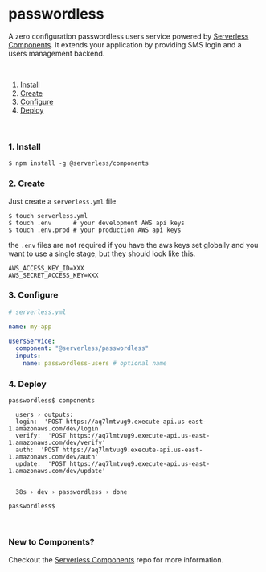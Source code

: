 # passwordless

A zero configuration passwordless users service powered by [Serverless Components](https://github.com/serverless/components). It extends your application by providing SMS login and a users management backend.

&nbsp;

1. [Install](#1-install)
2. [Create](#2-create)
3. [Configure](#3-configure)
4. [Deploy](#4-deploy)

&nbsp;


### 1. Install

```shell
$ npm install -g @serverless/components
```

### 2. Create

Just create a `serverless.yml` file

```shell
$ touch serverless.yml
$ touch .env      # your development AWS api keys
$ touch .env.prod # your production AWS api keys
```

the `.env` files are not required if you have the aws keys set globally and you want to use a single stage, but they should look like this.

```
AWS_ACCESS_KEY_ID=XXX
AWS_SECRET_ACCESS_KEY=XXX
```

### 3. Configure

```yml
# serverless.yml

name: my-app

usersService:
  component: "@serverless/passwordless"
  inputs:
    name: passwordless-users # optional name
```

### 4. Deploy

```shell
passwordless$ components

  users › outputs:
  login:  'POST https://aq7lmtvug9.execute-api.us-east-1.amazonaws.com/dev/login'
  verify:  'POST https://aq7lmtvug9.execute-api.us-east-1.amazonaws.com/dev/verify'
  auth:  'POST https://aq7lmtvug9.execute-api.us-east-1.amazonaws.com/dev/auth'
  update:  'POST https://aq7lmtvug9.execute-api.us-east-1.amazonaws.com/dev/update'


  38s › dev › passwordless › done

passwordless$

```

&nbsp;

### New to Components?

Checkout the [Serverless Components](https://github.com/serverless/components) repo for more information.
